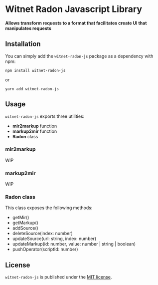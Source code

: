# Witnet Radon Javascript Library

**Allows transform requests to a format that facilitates create UI that manipulates requests**

## Installation

You can simply add the `witnet-radon-js` package as a
dependency with npm:

```console
npm install witnet-radon-js 
```

or

```console
yarn add witnet-radon-js 
```


## Usage

`witnet-radon-js` exports three utilities:
- **mir2markup** function
- **markup2mir** function
- **Radon** class

### mir2markup
WIP

### markup2mir
WIP

### Radon class
This class exposes the following methods:

- getMir()
- getMarkup()
- addSource()
- deleteSource(index: number)
- updateSource(url: string, index: number)
- updateMarkup(id: number, value: number | string | boolean)
- pushOperator(scriptId: number)

## License

`witnet-radon-js` is published under the [MIT license][license].

[license]: https://github.com/witnet/witnet-radon-js/blob/master/LICENSE
